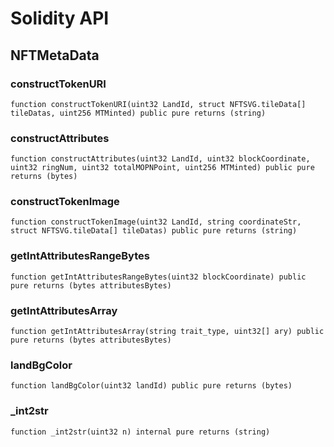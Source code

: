 # Solidity API

## NFTMetaData

### constructTokenURI

```solidity
function constructTokenURI(uint32 LandId, struct NFTSVG.tileData[] tileDatas, uint256 MTMinted) public pure returns (string)
```

### constructAttributes

```solidity
function constructAttributes(uint32 LandId, uint32 blockCoordinate, uint32 ringNum, uint32 totalMOPNPoint, uint256 MTMinted) public pure returns (bytes)
```

### constructTokenImage

```solidity
function constructTokenImage(uint32 LandId, string coordinateStr, struct NFTSVG.tileData[] tileDatas) public pure returns (string)
```

### getIntAttributesRangeBytes

```solidity
function getIntAttributesRangeBytes(uint32 blockCoordinate) public pure returns (bytes attributesBytes)
```

### getIntAttributesArray

```solidity
function getIntAttributesArray(string trait_type, uint32[] ary) public pure returns (bytes attributesBytes)
```

### landBgColor

```solidity
function landBgColor(uint32 landId) public pure returns (bytes)
```

### \_int2str

```solidity
function _int2str(uint32 n) internal pure returns (string)
```
